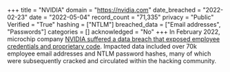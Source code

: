 +++
title = "NVIDIA"
domain = "https://nvidia.com"
date_breached = "2022-02-23"
date = "2022-05-04"
record_count = "71,335"
privacy = "Public"
Verified = "True"
hashing = ["NTLM"]
breached_data = ["Email addresses", "Passwords"]
categories = []
acknowledged = "No"
+++
In February 2022, microchip company <a href="https://www.zdnet.com/article/nvidia-says-employee-credentials-proprietary-information-stolen-during-cyberattack/" target="_blank" rel="noopener">NVIDIA suffered a data breach that exposed employee credentials and proprietary code</a>. Impacted data included over 70k employee email addresses and NTLM password hashes, many of which were subsequently cracked and circulated within the hacking community.